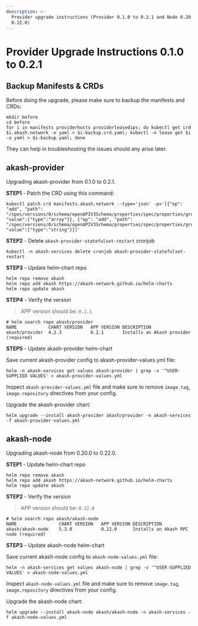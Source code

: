 ```yaml
---
description: >-
  Provider upgrade instructions (Provider 0.1.0 to 0.2.1 and Node 0.20.0 to
  0.22.0)
---
```


# Provider Upgrade Instructions 0.1.0 to 0.2.1

## Backup Manifests & CRDs

Before doing the upgrade, please make sure to backup the manifests and CRDs:

```
mkdir before
cd before
for i in manifests providerhosts providerleasedips; do kubectl get crd $i.akash.network -o yaml > $i-backup.crd.yaml; kubectl -n lease get $i -o yaml > $i-backup.yaml; done
```

They can help in troubleshooting the issues should any arise later.

## akash-provider

Upgrading akash-provider from 0.1.0 to 0.2.1.

**STEP1** - Patch the CRD using this command:

```
kubectl patch crd manifests.akash.network --type='json' -p='[{"op": "add", "path": "/spec/versions/0/schema/openAPIV3Schema/properties/spec/properties/group/properties/services/items/properties/command", "value":{"type":"array"}}, {"op": "add", "path": "/spec/versions/0/schema/openAPIV3Schema/properties/spec/properties/group/properties/services/items/properties/command/items", "value":{"type":"string"}}]'
```

**STEP2** - Delete `akash-provider-statefulset-restart` cronjob

```
kubectl -n akash-services delete cronjob akash-provider-statefulset-restart
```

**STEP3** - Update helm-chart repo

```
helm repo remove akash
helm repo add akash https://akash-network.github.io/helm-charts
helm repo update akash
```

**STEP4** - Verify the version

> APP version should be: `0.2.1`

```
# helm search repo akash/provider
NAME          	CHART VERSION	APP VERSION	DESCRIPTION                          
akash/provider	4.2.3        	0.2.1      	Installs an Akash provider (required)
```

**STEP5** - Update akash-provider helm-chart

Save current akash-provider config to akash-provider-values.yml file:

```
helm -n akash-services get values akash-provider | grep -v '^USER-SUPPLIED VALUES' > akash-provider-values.yml
```

Inspect `akash-provider-values.yml` file and make sure to remove `image.tag`, `image.repository` directives from your config.

Upgrade the akash-provider chart:

```
helm upgrade --install akash-provider akash/provider -n akash-services -f akash-provider-values.yml
```

## akash-node

Upgrading akash-node from 0.20.0 to 0.22.0.

**STEP1** - Update helm-chart repo

```
helm repo remove akash
helm repo add akash https://akash-network.github.io/helm-charts
helm repo update akash
```

**STEP2** - Verify the version

> APP version should be: `0.22.0`

```
# helm search repo akash/akash-node
NAME            	CHART VERSION	APP VERSION	DESCRIPTION                          
akash/akash-node	5.3.0        	0.22.0     	Installs an Akash RPC node (required)
```

**STEP3** - Update akash-node helm-chart

Save current akash-node config to `akash-node-values.yml` file:

```
helm -n akash-services get values akash-node | grep -v '^USER-SUPPLIED VALUES' > akash-node-values.yml
```

Inspect `akash-node-values.yml` file and make sure to remove `image.tag`, `image.repository` directives from your config.

Upgrade the akash-node chart:

```
helm upgrade --install akash-node akash/akash-node -n akash-services -f akash-node-values.yml
```
